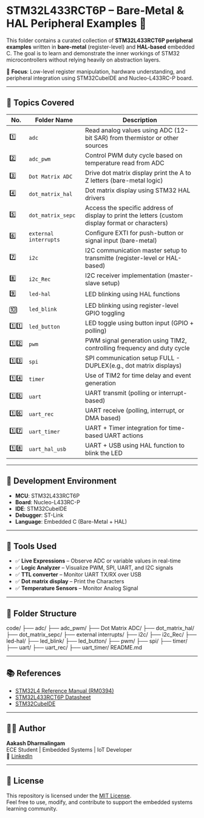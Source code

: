 # STM32L433RCT6P – Bare-Metal & HAL Peripheral Examples 🚀

This folder contains a curated collection of **STM32L433RCT6P peripheral examples** written in **bare-metal** (register-level) and **HAL-based** embedded C. The goal is to learn and demonstrate the inner workings of STM32 microcontrollers without relying heavily on abstraction layers.

🧠 **Focus**: Low-level register manipulation, hardware understanding, and peripheral integration using STM32CubeIDE and Nucleo-L433RC-P board.

---

## 🧩 Topics Covered

| No. | Folder Name        | Description |
|-----|--------------------|-------------|
| 1️⃣ | `adc`              | Read analog values using ADC (12-bit SAR) from thermistor or other sources |
| 2️⃣ | `adc_pwm`          | Control PWM duty cycle based on temperature read from ADC |
| 3️⃣ | `Dot Matrix ADC`   | Drive dot matrix display print the A to Z letters (bare-metal logic) |
| 4️⃣ | `dot_matrix_hal`   | Dot matrix display using STM32 HAL drivers |
| 5️⃣ | `dot_matrix_sepc`  | Access the specific address of display to print the letters (custom display format or characters) |
| 6️⃣ | `external interrupts` | Configure EXTI for push-button or signal input (bare-metal) |
| 7️⃣ | `i2c`              | I2C communication master setup to transmitte (register-level or HAL-based) |
| 8️⃣ | `i2c_Rec`          | I2C receiver implementation (master-slave setup) |
| 9️⃣ | `led-hal`          | LED blinking using HAL functions |
| 🔟 | `led_blink`         | LED blinking using register-level GPIO toggling |
| 1️⃣1️⃣ | `led_button`     | LED toggle using button input (GPIO + polling) |
| 1️⃣2️⃣ | `pwm`            | PWM signal generation using TIM2, controlling frequency and duty cycle |
| 1️⃣3️⃣ | `spi`            | SPI communication setup FULL - DUPLEX(e.g., dot matrix displays) |
| 1️⃣4️⃣ | `timer`          | Use of TIM2 for time delay and event generation |
| 1️⃣5️⃣ | `uart`           | UART transmit (polling or interrupt-based) |
| 1️⃣6️⃣ | `uart_rec`       | UART receive (polling, interrupt, or DMA based) |
| 1️⃣7️⃣ | `uart_timer`     | UART + Timer integration for time-based UART actions |
| 1️⃣8️⃣| `uart_hal_usb`     | UART + USB using HAL function to blink the LED |

---

## 🔧 Development Environment

- **MCU**: STM32L433RCT6P  
- **Board**: Nucleo-L433RC-P  
- **IDE**: STM32CubeIDE  
- **Debugger**: ST-Link  
- **Language**: Embedded C (Bare-Metal + HAL)

---

## 🧪 Tools Used

- ✅ **Live Expressions** – Observe ADC or variable values in real-time  
- ✅ **Logic Analyzer** – Visualize PWM, SPI, UART, and I2C signals  
- ✅ **TTL converter** – Monitor UART TX/RX over USB
- ✅ **Dot matrix display** – Print the Characters
- ✅ **Temperature Sensors** – Monitor Analog Signal

---

## 📂 Folder Structure
code/
├── adc/
├── adc_pwm/
├── Dot Matrix ADC/
├── dot_matrix_hal/
├── dot_matrix_sepc/
├── external interrupts/
├── i2c/
├── i2c_Rec/
├── led-hal/
├── led_blink/
├── led_button/
├── pwm/
├── spi/
├── timer/
├── uart/
├── uart_rec/
├── uart_timer/
README.md


---

## 📚 References

- [STM32L4 Reference Manual (RM0394)](https://www.st.com/resource/en/reference_manual/dm00151940.pdf)  
- [STM32L433RCT6P Datasheet](https://www.st.com/resource/en/datasheet/stm32l433rct6.pdf)  
- [STM32CubeIDE](https://www.st.com/en/development-tools/stm32cubeide.html)

---

## 👨‍💻 Author

**Aakash Dharmalingam**  
 ECE Student | Embedded Systems | IoT Developer  
🔗 [LinkedIn](https://www.linkedin.com/in/aakash-dharmalingam-6a1455248/)

---

## 📜 License

This repository is licensed under the [MIT License](../../LICENSE).  
Feel free to use, modify, and contribute to support the embedded systems learning community.


